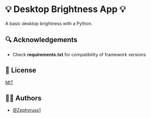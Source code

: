 
# 💡 Desktop Brightness App 💡

A basic desktop brightness with a Python.


## 🔍 Acknowledgements

 - Check **requirements.txt** for compatibility of framework versions



## 📄 License

[MIT](https://github.com/Zephyruss1/Desktop-Brightness/blob/main/LICENSE)


## 🧙🏼 Authors

- [@Zephyruss1](https://https://github.com/Zephyruss1)


